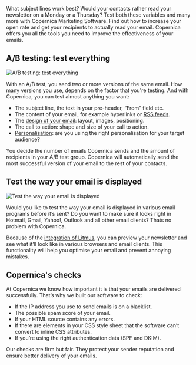 What subject lines work best? Would your contacts rather read your
newsletter on a Monday or a Thursday? Test both these variables and many
more with Copernica Marketing Software. Find out how to increase your
open rate and get your recipients to actually read your email. Copernica
offers you all the tools you need to improve the effectiveness of your
emails.

A/B testing: test everything
----------------------------

![A/B testing: test
everything](../images/nl-a-b-split-test-copernica.gif "A/B testing: test everything")

With an A/B test, you send two or more versions of the same email. How
many versions you use, depends on the factor that you're testing. And
with Copernica, you can test almost anything you want:

-   The subject line, the text in your pre-header, “From” field etc.
-   The content of your email, for example hyperlinks or [RSS
    feeds](./rss-and-atom-feeds.md "RSS or Atom feed").
-   The [design of your
    email](./create-custom-templates.md "Create custom templates"):
    layout, images, positioning.
-   The call to action: shape and size of your call to action.
-   [Personalisation](./create-clever-emailings.md "Create clever emailings"):
    are you using the right personalisation for your target audience?

You decide the number of emails Copernica sends and the amount of
recipients in your A/B test group. Copernica will automatically send the
most successful version of your email to the rest of your contacts.

Test the way your email is displayed
------------------------------------

![Test the way your email is
displayed](../images/email-design-testing-copernica.png "Test the way your email is displayed")

Would you like to test the way your email is displayed in various email
programs before it’s sent? Do you want to make sure it looks right in
Hotmail, Gmail, Yahoo!, Outlook and all other email clients? Thats no
problem with Copernica.

Because of the [integration of
Litmus](http://www.copernica.com/en/support/integrations/litmus "Litmus integration"),
you can preview your newsletter and see what it’ll look like in various
browsers and email clients. This functionality will help you optimise
your email and prevent annoying mistakes.

Copernica's checks
------------------

At Copernica we know how important it is that your emails are delivered
successfully. That’s why we built our software to check:

-   If the IP address you use to send emails is on a blacklist.
-   The possible spam score of your email.
-   If your HTML source contains any errors.
-   If there are elements in your CSS style sheet that the software
    can’t convert to inline CSS attributes.
-   If you’re using the right authentication data (SPF and DKIM).

Our checks are firm but fair. They protect your sender reputation and
ensure better delivery of your emails.
